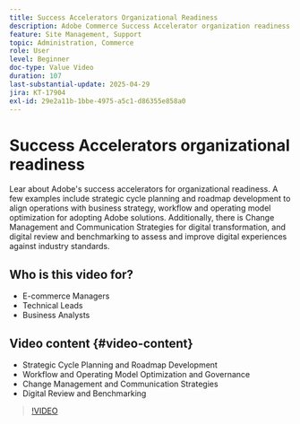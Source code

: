 ```yaml
---
title: Success Accelerators Organizational Readiness
description: Adobe Commerce Success Accelerator organization readiness helps with strategic planning, workflows, change management, and digital review.
feature: Site Management, Support
topic: Administration, Commerce
role: User
level: Beginner
doc-type: Value Video
duration: 107
last-substantial-update: 2025-04-29
jira: KT-17904
exl-id: 29e2a11b-1bbe-4975-a5c1-d86355e858a0
---
```

# Success Accelerators organizational readiness

Lear about Adobe's success accelerators for organizational readiness. A few examples include strategic cycle planning and roadmap development to align operations with business strategy, workflow and operating model optimization for adopting Adobe solutions. Additionally, there is Change Management and Communication Strategies for digital transformation, and digital review and benchmarking to assess and improve digital experiences against industry standards. 

## Who is this video for?

* E-commerce Managers
* Technical Leads
* Business Analysts

## Video content {#video-content}

* Strategic Cycle Planning and Roadmap Development
* Workflow and Operating Model Optimization and Governance
* Change Management and Communication Strategies
* Digital Review and Benchmarking

>[!VIDEO](https://video.tv.adobe.com/v/3457892/?learn=on&enablevpops)
